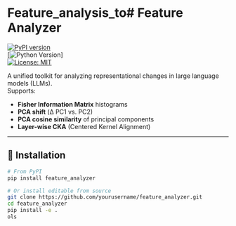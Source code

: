 # Feature_analysis_to# Feature Analyzer

[![PyPI version](https://img.shields.io/pypi/v/feature_analyzer.svg)](https://pypi.org/project/feature_analyzer/)  
[![Python Version](https://img.shields.io/pypi/pyversions/feature_analyzer)]  
[![License: MIT](https://img.shields.io/badge/License-MIT-yellow.svg)](LICENSE)

A unified toolkit for analyzing representational changes in large language models (LLMs).  
Supports:

- **Fisher Information Matrix** histograms  
- **PCA shift** (Δ PC1 vs. PC2)  
- **PCA cosine similarity** of principal components  
- **Layer-wise CKA** (Centered Kernel Alignment)  

---

## 🔧 Installation

```bash
# From PyPI
pip install feature_analyzer

# Or install editable from source
git clone https://github.com/yourusername/feature_analyzer.git
cd feature_analyzer
pip install -e .
ols
